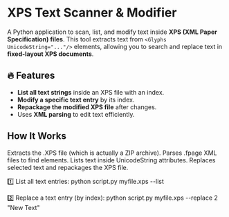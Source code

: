 # XPS Text Scanner & Modifier

A Python application to scan, list, and modify text inside **XPS (XML Paper Specification) files**. This tool extracts text from `<Glyphs UnicodeString="..."/>` elements, allowing you to search and replace text in **fixed-layout XPS documents**.

## 🔥 Features
- **List all text strings** inside an XPS file with an index.
- **Modify a specific text entry** by its index.
- **Repackage the modified XPS file** after changes.
- Uses **XML parsing** to edit text efficiently.

## How It Works
Extracts the .XPS file (which is actually a ZIP archive).
Parses .fpage XML files to find <Glyphs> elements.
Lists text inside UnicodeString attributes.
Replaces selected text and repackages the XPS file.

1️⃣ List all text entries:
python script.py myfile.xps --list

2️⃣ Replace a text entry (by index):
python script.py myfile.xps --replace 2 "New Text"

